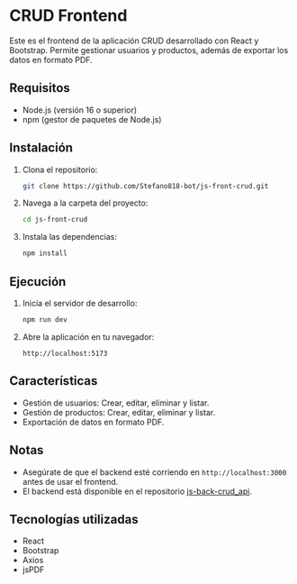 # CRUD Frontend

Este es el frontend de la aplicación CRUD desarrollado con React y Bootstrap. Permite gestionar usuarios y productos, además de exportar los datos en formato PDF.

## Requisitos

- Node.js (versión 16 o superior)
- npm (gestor de paquetes de Node.js)

## Instalación

1. Clona el repositorio:
   ```bash
   git clone https://github.com/Stefano818-bot/js-front-crud.git
   ```

2. Navega a la carpeta del proyecto:
   ```bash
   cd js-front-crud
   ```

3. Instala las dependencias:
   ```bash
   npm install
   ```

## Ejecución

1. Inicia el servidor de desarrollo:
   ```bash
   npm run dev
   ```

2. Abre la aplicación en tu navegador:
   ```text
   http://localhost:5173
   ```

## Características

- Gestión de usuarios: Crear, editar, eliminar y listar.
- Gestión de productos: Crear, editar, eliminar y listar.
- Exportación de datos en formato PDF.

## Notas

- Asegúrate de que el backend esté corriendo en `http://localhost:3000` antes de usar el frontend.
- El backend está disponible en el repositorio [js-back-crud_api](https://github.com/Stefano818-bot/js-back-crud_api#).

## Tecnologías utilizadas

- React
- Bootstrap
- Axios
- jsPDF
